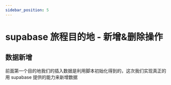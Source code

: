 ```yaml
---
sidebar_position: 5
---
```


# supabase 旅程目的地 - 新增&删除操作

## 数据新增

前面第一个目的地我们的插入数据是利用脚本初始化得到的，这次我们实现真正的用 supabase 提供的能力来新增数据
